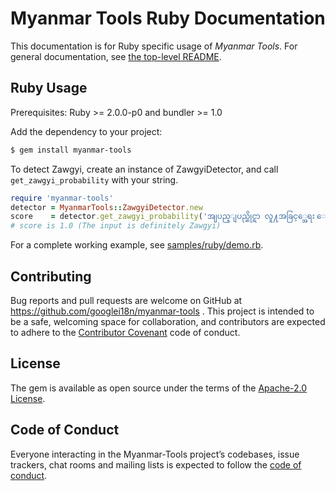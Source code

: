 # Myanmar Tools Ruby Documentation

This documentation is for Ruby specific usage of *Myanmar Tools*. For general documentation, see [the top-level README](../../README.md).

## Ruby Usage

Prerequisites: Ruby >= 2.0.0-p0 and bundler >= 1.0

Add the dependency to your project:

```bash
$ gem install myanmar-tools
```

To detect Zawgyi, create an instance of ZawgyiDetector, and call `get_zawgyi_probability` with your string.

```ruby
require 'myanmar-tools'
detector = MyanmarTools::ZawgyiDetector.new
score    = detector.get_zawgyi_probability('အျပည္ျပည္ဆိုင္ရာ လူ႔အခြင့္အေရး ေၾကညာစာတမ္း')
# score is 1.0 (The input is definitely Zawgyi)
```

For a complete working example, see [samples/ruby/demo.rb](../../samples/ruby/demo.rb).
## Contributing

Bug reports and pull requests are welcome on GitHub at https://github.com/googlei18n/myanmar-tools . This project is intended to be a safe, welcoming space for collaboration, and contributors are expected to adhere to the [Contributor Covenant](http://contributor-covenant.org) code of conduct.

## License

The gem is available as open source under the terms of the [Apache-2.0 License](http://www.apache.org/licenses/LICENSE-2.0).

## Code of Conduct

Everyone interacting in the Myanmar-Tools project’s codebases, issue trackers, chat rooms and mailing lists is expected to follow the [code of conduct](https://github.com/[USERNAME]/zawgyidetector/blob/master/CODE_OF_CONDUCT.md).
